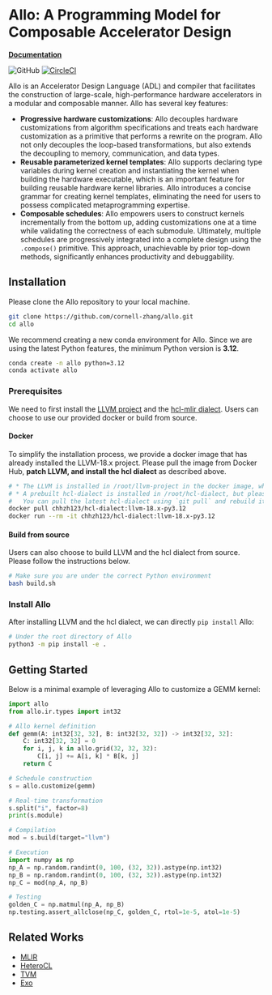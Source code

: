<!--- Copyright Allo authors. All Rights Reserved. -->
<!--- SPDX-License-Identifier: Apache-2.0  -->

# Allo: A Programming Model for Composable Accelerator Design

[**Documentation**](https://cornell-zhang.github.io/allo) 

![GitHub](https://img.shields.io/github/license/cornell-zhang/allo)
[![CircleCI](https://circleci.com/gh/cornell-zhang/allo.svg?style=shield)](https://circleci.com/gh/cornell-zhang/allo.svg?style=shield)

Allo is an Accelerator Design Language (ADL) and compiler that facilitates the construction of large-scale, high-performance hardware accelerators in a modular and composable manner. Allo has several key features:
* **Progressive hardware customizations**: Allo decouples hardware customizations from algorithm specifications and treats each hardware customization as a primitive that performs a rewrite on the program. Allo not only decouples the loop-based transformations, but also extends the decoupling to memory, communication, and data types.
* **Reusable parameterized kernel templates**: Allo supports declaring type variables during kernel creation and instantiating the kernel when building the hardware executable, which is an important feature for building reusable hardware kernel libraries. Allo introduces a concise grammar for creating kernel templates, eliminating the need for users to possess complicated metaprogramming expertise.
* **Composable schedules**: Allo empowers users to construct kernels incrementally from the bottom up, adding customizations one at a time while validating the correctness of each submodule. Ultimately, multiple schedules are progressively integrated into a complete design using the `.compose()` primitive. This approach, unachievable by prior top-down methods, significantly enhances productivity and debuggability.


## Installation

Please clone the Allo repository to your local machine.

```bash
git clone https://github.com/cornell-zhang/allo.git
cd allo
```

We recommend creating a new conda environment for Allo. Since we are using the latest Python features, the minimum Python version is **3.12**.

```bash
conda create -n allo python=3.12
conda activate allo
```


### Prerequisites

We need to first install the [LLVM project](https://github.com/llvm/llvm-project/tree/llvmorg-18-init) and the [hcl-mlir dialect](https://github.com/cornell-zhang/hcl-dialect). Users can choose to use our provided docker or build from source.

#### Docker

To simplify the installation process, we provide a docker image that has already installed the LLVM-18.x project.
Please pull the image from Docker Hub, **patch LLVM, and install the hcl dialect** as described above.

```bash
# * The LLVM is installed in /root/llvm-project in the docker image, which has already been patched
# * A prebuilt hcl-dialect is installed in /root/hcl-dialect, but please note that it is not up-to-date
#   You can pull the latest hcl-dialect using `git pull` and rebuild it if needed
docker pull chhzh123/hcl-dialect:llvm-18.x-py3.12
docker run --rm -it chhzh123/hcl-dialect:llvm-18.x-py3.12
```

#### Build from source

Users can also choose to build LLVM and the hcl dialect from source. Please follow the instructions below.

```bash
# Make sure you are under the correct Python environment
bash build.sh
```


### Install Allo

After installing LLVM and the hcl dialect, we can directly `pip install` Allo:

```bash
# Under the root directory of Allo
python3 -m pip install -e .
```

## Getting Started
Below is a minimal example of leveraging Allo to customize a GEMM kernel:
```python
import allo
from allo.ir.types import int32

# Allo kernel definition
def gemm(A: int32[32, 32], B: int32[32, 32]) -> int32[32, 32]:
    C: int32[32, 32] = 0
    for i, j, k in allo.grid(32, 32, 32):
        C[i, j] += A[i, k] * B[k, j]
    return C

# Schedule construction
s = allo.customize(gemm)

# Real-time transformation
s.split("i", factor=8)
print(s.module)

# Compilation
mod = s.build(target="llvm")

# Execution
import numpy as np
np_A = np.random.randint(0, 100, (32, 32)).astype(np.int32)
np_B = np.random.randint(0, 100, (32, 32)).astype(np.int32)
np_C = mod(np_A, np_B)

# Testing
golden_C = np.matmul(np_A, np_B)
np.testing.assert_allclose(np_C, golden_C, rtol=1e-5, atol=1e-5)
```

## Related Works
* [MLIR](https://mlir.llvm.org/)
* [HeteroCL](https://github.com/cornell-zhang/heterocl)
* [TVM](https://github.com/apache/tvm)
* [Exo](https://github.com/exo-lang/exo)
